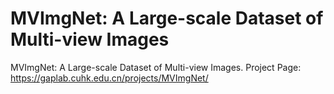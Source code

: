 # MVImgNet: A Large-scale Dataset of Multi-view Images
MVImgNet: A Large-scale Dataset of Multi-view Images. Project Page: https://gaplab.cuhk.edu.cn/projects/MVImgNet/
